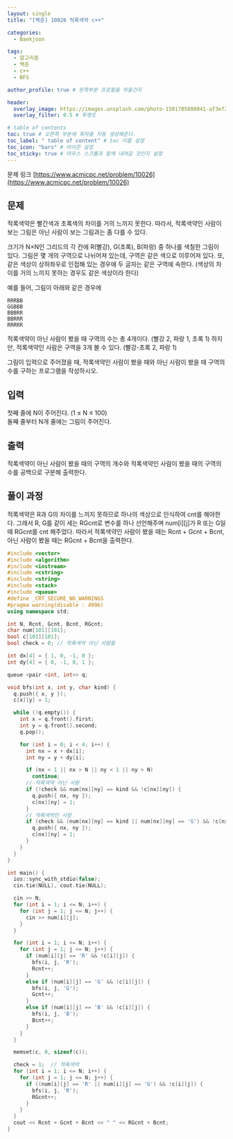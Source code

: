 ```yaml
---
layout: single
title: "[백준] 10026 적록색약 c++"

categories:
  - Baekjoon

tags:
  - 알고리즘
  - 백준
  - c++
  - BFS

author_profile: true # 왼쪽부분 프로필을 띄울건지

header:
  overlay_image: https://images.unsplash.com/photo-1501785888041-af3ef285b470?ixlib=rb-1.2.1&ixid=eyJhcHBfaWQiOjEyMDd9&auto=format&fit=crop&w=1350&q=80
  overlay_filter: 0.5 # 투명도

# table of contents
toc: true # 오른쪽 부분에 목차를 자동 생성해준다.
toc_label: " table of content" # toc 이름 설정
toc_icon: "bars" # 아이콘 설정
toc_sticky: true # 마우스 스크롤과 함께 내려갈 것인지 설정
---
```


문제 링크 [https://www.acmicpc.net/problem/10026](https://www.acmicpc.net/problem/10026)

## 문제

적록색약은 빨간색과 초록색의 차이를 거의 느끼지 못한다. 따라서, 적록색약인 사람이 보는 그림은 아닌 사람이 보는 그림과는 좀 다를 수 있다.

크기가 N×N인 그리드의 각 칸에 R(빨강), G(초록), B(파랑) 중 하나를 색칠한 그림이 있다. 그림은 몇 개의 구역으로 나뉘어져 있는데, 구역은 같은 색으로 이루어져 있다. 또, 같은 색상이 상하좌우로 인접해 있는 경우에 두 글자는 같은 구역에 속한다. (색상의 차이를 거의 느끼지 못하는 경우도 같은 색상이라 한다)

예를 들어, 그림이 아래와 같은 경우에

```plaintext
RRRBB
GGBBB
BBBRR
BBRRR
RRRRR
```

적록색약이 아닌 사람이 봤을 때 구역의 수는 총 4개이다. (빨강 2, 파랑 1, 초록 1) 하지만, 적록색약인 사람은 구역을 3개 볼 수 있다. (빨강-초록 2, 파랑 1)

그림이 입력으로 주어졌을 때, 적록색약인 사람이 봤을 때와 아닌 사람이 봤을 때 구역의 수를 구하는 프로그램을 작성하시오.

## 입력

첫째 줄에 N이 주어진다. (1 ≤ N ≤ 100)  
둘째 줄부터 N개 줄에는 그림이 주어진다.

## 출력

적록색약이 아닌 사람이 봤을 때의 구역의 개수와 적록색약인 사람이 봤을 때의 구역의 수를 공백으로 구분해 출력한다.

## 풀이 과정

적록색약은 R과 G의 차이를 느끼지 못하므로 하나의 색상으로 인식하여 cnt를 해야한다. 그래서 R, G를 같이 세는 RGcnt로 변수를 하나 선언해주며 num[i][j]가 R 또는 G일 때 RGcnt를 cnt 해주었다. 따라서 적록색약인 사람이 봤을 때는 Rcnt + Gcnt + Bcnt, 아닌 사람이 봤을 때는 RGcnt + Bcnt을 출력한다.

```c++
#include <vector>
#include <algorithm>
#include <iostream>
#include <cstring>
#include <string>
#include <stack>
#include <queue>
#define _CRT_SECURE_NO_WARNINGS
#pragma warning(disable : 4996)
using namespace std;

int N, Rcnt, Gcnt, Bcnt, RGcnt;
char num[101][101];
bool c[101][101];
bool check = 0; // 적록색약 아닌 사람들

int dx[4] = { 1, 0, -1, 0 };
int dy[4] = { 0, -1, 0, 1 };

queue <pair <int, int>> q;

void bfs(int x, int y, char kind) {
  q.push({ x, y });
  c[x][y] = 1;

  while (!q.empty()) {
    int x = q.front().first;
    int y = q.front().second;
    q.pop();

    for (int i = 0; i < 4; i++) {
      int nx = x + dx[i];
      int ny = y + dy[i];

      if (nx < 1 || nx > N || ny < 1 || ny > N)
        continue;
      // 적록색약 아닌 사람
      if (!check && num[nx][ny] == kind && !c[nx][ny]) {
        q.push({ nx, ny });
        c[nx][ny] = 1;
      }
      // 적록색약인 사람
      if (check && (num[nx][ny] == kind || num[nx][ny] == 'G') && !c[nx][ny]) {
        q.push({ nx, ny });
        c[nx][ny] = 1;
      }
    }
  }
}

int main() {
  ios::sync_with_stdio(false);
  cin.tie(NULL), cout.tie(NULL);

  cin >> N;
  for (int i = 1; i <= N; i++) {
    for (int j = 1; j <= N; j++) {
      cin >> num[i][j];
    }
  }

  for (int i = 1; i <= N; i++) {
    for (int j = 1; j <= N; j++) {
      if (num[i][j] == 'R' && !c[i][j]) {
        bfs(i, j, 'R');
        Rcnt++;
      }
      else if (num[i][j] == 'G' && !c[i][j]) {
        bfs(i, j, 'G');
        Gcnt++;
      }
      else if (num[i][j] == 'B' && !c[i][j]) {
        bfs(i, j, 'B');
        Bcnt++;
      }
    }
  }

  memset(c, 0, sizeof(c));

  check = 1;  // 적록색약
  for (int i = 1; i <= N; i++) {
    for (int j = 1; j <= N; j++) {
      if ((num[i][j] == 'R' || num[i][j] == 'G') && !c[i][j]) {
        bfs(i, j, 'R');
        RGcnt++;
      }
    }
  }
  cout << Rcnt + Gcnt + Bcnt << " " << RGcnt + Bcnt;
}
```
